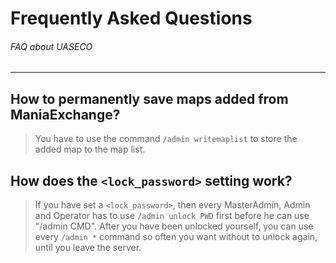 # Frequently Asked Questions
###### FAQ about UASECO



***



## How to permanently save maps added from ManiaExchange?
> You have to use the command `/admin writemaplist` to store the added map to the map list.


## How does the `<lock_password>` setting work?
> If you have set a `<lock_password>`, then every MasterAdmin, Admin and Operator has to use `/admin unlock PWD` first before he can use "/admin CMD".
  After you have been unlocked yourself, you can use every `/admin *` command so often you want without to unlock again, until you leave the server.



